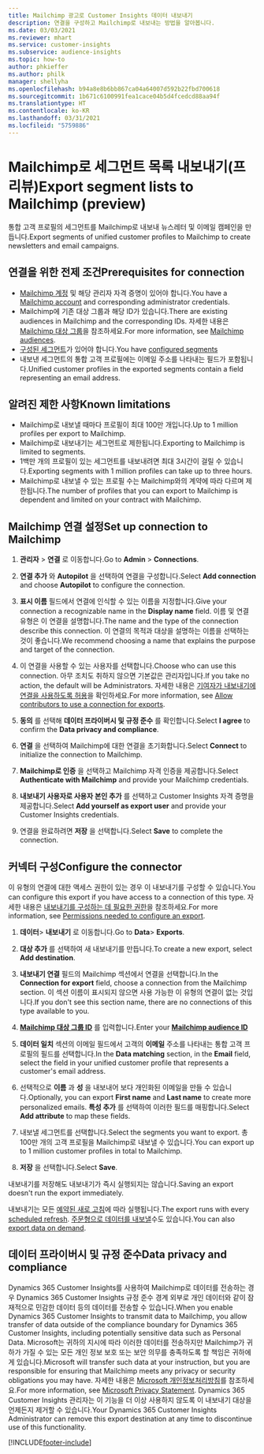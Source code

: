 ```yaml
---
title: Mailchimp 광고로 Customer Insights 데이터 내보내기
description: 연결을 구성하고 Mailchimp로 내보내는 방법을 알아봅니다.
ms.date: 03/03/2021
ms.reviewer: mhart
ms.service: customer-insights
ms.subservice: audience-insights
ms.topic: how-to
author: phkieffer
ms.author: philk
manager: shellyha
ms.openlocfilehash: b94a8e8b6bb867ca04a64007d592b22fbd700618
ms.sourcegitcommit: 1b671c6100991fea1cace04b5d4fcedcd88aa94f
ms.translationtype: HT
ms.contentlocale: ko-KR
ms.lasthandoff: 03/31/2021
ms.locfileid: "5759886"
---
```

# <a name="export-segment-lists-to-mailchimp-preview"></a><span data-ttu-id="02e29-103">Mailchimp로 세그먼트 목록 내보내기(프리뷰)</span><span class="sxs-lookup"><span data-stu-id="02e29-103">Export segment lists to Mailchimp (preview)</span></span>

<span data-ttu-id="02e29-104">통합 고객 프로필의 세그먼트를 Mailchimp로 내보내 뉴스레터 및 이메일 캠페인을 만듭니다.</span><span class="sxs-lookup"><span data-stu-id="02e29-104">Export segments of unified customer profiles to Mailchimp to create newsletters and email campaigns.</span></span>

## <a name="prerequisites-for-connection"></a><span data-ttu-id="02e29-105">연결을 위한 전제 조건</span><span class="sxs-lookup"><span data-stu-id="02e29-105">Prerequisites for connection</span></span>

-   <span data-ttu-id="02e29-106">[Mailchimp 계정](https://mailchimp.com/) 및 해당 관리자 자격 증명이 있어야 합니다.</span><span class="sxs-lookup"><span data-stu-id="02e29-106">You have a [Mailchimp account](https://mailchimp.com/) and corresponding administrator credentials.</span></span>
-   <span data-ttu-id="02e29-107">Mailchimp에 기존 대상 그룹과 해당 ID가 있습니다.</span><span class="sxs-lookup"><span data-stu-id="02e29-107">There are existing audiences in Mailchimp and the corresponding IDs.</span></span> <span data-ttu-id="02e29-108">자세한 내용은 [Mailchimp 대상 그룹](https://mailchimp.com/help/create-audience/)을 참조하세요.</span><span class="sxs-lookup"><span data-stu-id="02e29-108">For more information, see [Mailchimp audiences](https://mailchimp.com/help/create-audience/).</span></span>
-   <span data-ttu-id="02e29-109">[구성된 세그먼트](segments.md)가 있어야 합니다.</span><span class="sxs-lookup"><span data-stu-id="02e29-109">You have [configured segments](segments.md)</span></span>
-   <span data-ttu-id="02e29-110">내보낸 세그먼트의 통합 고객 프로필에는 이메일 주소를 나타내는 필드가 포함됩니다.</span><span class="sxs-lookup"><span data-stu-id="02e29-110">Unified customer profiles in the exported segments contain a field representing an email address.</span></span>

## <a name="known-limitations"></a><span data-ttu-id="02e29-111">알려진 제한 사항</span><span class="sxs-lookup"><span data-stu-id="02e29-111">Known limitations</span></span>

- <span data-ttu-id="02e29-112">Mailchimp로 내보낼 때마다 프로필이 최대 100만 개입니다.</span><span class="sxs-lookup"><span data-stu-id="02e29-112">Up to 1 million profiles per export to Mailchimp.</span></span>
- <span data-ttu-id="02e29-113">Mailchimp로 내보내기는 세그먼트로 제한됩니다.</span><span class="sxs-lookup"><span data-stu-id="02e29-113">Exporting to Mailchimp is limited to segments.</span></span>
- <span data-ttu-id="02e29-114">1백만 개의 프로필이 있는 세그먼트를 내보내려면 최대 3시간이 걸릴 수 있습니다.</span><span class="sxs-lookup"><span data-stu-id="02e29-114">Exporting segments with 1 million profiles can take up to three hours.</span></span> 
- <span data-ttu-id="02e29-115">Mailchimp로 내보낼 수 있는 프로필 수는 Mailchimp와의 계약에 따라 다르며 제한됩니다.</span><span class="sxs-lookup"><span data-stu-id="02e29-115">The number of profiles that you can export to Mailchimp is dependent and limited on your contract with Mailchimp.</span></span>

## <a name="set-up-connection-to-mailchimp"></a><span data-ttu-id="02e29-116">Mailchimp 연결 설정</span><span class="sxs-lookup"><span data-stu-id="02e29-116">Set up connection to Mailchimp</span></span>

1. <span data-ttu-id="02e29-117">**관리자** > **연결** 로 이동합니다.</span><span class="sxs-lookup"><span data-stu-id="02e29-117">Go to **Admin** > **Connections**.</span></span>

1. <span data-ttu-id="02e29-118">**연결 추가** 와 **Autopilot** 을 선택하여 연결을 구성합니다.</span><span class="sxs-lookup"><span data-stu-id="02e29-118">Select **Add connection** and choose **Autopilot** to configure the connection.</span></span>

1. <span data-ttu-id="02e29-119">**표시 이름** 필드에서 연결에 인식할 수 있는 이름을 지정합니다.</span><span class="sxs-lookup"><span data-stu-id="02e29-119">Give your connection a recognizable name in the **Display name** field.</span></span> <span data-ttu-id="02e29-120">이름 및 연결 유형은 이 연결을 설명합니다.</span><span class="sxs-lookup"><span data-stu-id="02e29-120">The name and the type of the connection describe this connection.</span></span> <span data-ttu-id="02e29-121">이 연결의 목적과 대상을 설명하는 이름을 선택하는 것이 좋습니다.</span><span class="sxs-lookup"><span data-stu-id="02e29-121">We recommend choosing a name that explains the purpose and target of the connection.</span></span>

1. <span data-ttu-id="02e29-122">이 연결을 사용할 수 있는 사용자를 선택합니다.</span><span class="sxs-lookup"><span data-stu-id="02e29-122">Choose who can use this connection.</span></span> <span data-ttu-id="02e29-123">아무 조치도 취하지 않으면 기본값은 관리자입니다.</span><span class="sxs-lookup"><span data-stu-id="02e29-123">If you take no action, the default will be Administrators.</span></span> <span data-ttu-id="02e29-124">자세한 내용은 [기여자가 내보내기에 연결을 사용하도록 허용](connections.md#allow-contributors-to-use-a-connection-for-exports)을 확인하세요.</span><span class="sxs-lookup"><span data-stu-id="02e29-124">For more information, see [Allow contributors to use a connection for exports](connections.md#allow-contributors-to-use-a-connection-for-exports).</span></span>

1. <span data-ttu-id="02e29-125">**동의** 를 선택해 **데이터 프라이버시 및 규정 준수** 를 확인합니다.</span><span class="sxs-lookup"><span data-stu-id="02e29-125">Select **I agree** to confirm the **Data privacy and compliance**.</span></span>

1. <span data-ttu-id="02e29-126">**연결** 을 선택하여 Mailchimp에 대한 연결을 초기화합니다.</span><span class="sxs-lookup"><span data-stu-id="02e29-126">Select **Connect** to initialize the connection to Mailchimp.</span></span>

1. <span data-ttu-id="02e29-127">**Mailchimp로 인증** 을 선택하고 Mailchimp 자격 인증을 제공합니다.</span><span class="sxs-lookup"><span data-stu-id="02e29-127">Select **Authenticate with Mailchimp** and provide your Mailchimp credentials.</span></span>

1. <span data-ttu-id="02e29-128">**내보내기 사용자로 사용자 본인 추가** 를 선택하고 Customer Insights 자격 증명을 제공합니다.</span><span class="sxs-lookup"><span data-stu-id="02e29-128">Select **Add yourself as export user** and provide your Customer Insights credentials.</span></span>

1. <span data-ttu-id="02e29-129">연결을 완료하려면 **저장** 을 선택합니다.</span><span class="sxs-lookup"><span data-stu-id="02e29-129">Select **Save** to complete the connection.</span></span> 

## <a name="configure-the-connector"></a><span data-ttu-id="02e29-130">커넥터 구성</span><span class="sxs-lookup"><span data-stu-id="02e29-130">Configure the connector</span></span>

<span data-ttu-id="02e29-131">이 유형의 연결에 대한 액세스 권한이 있는 경우 이 내보내기를 구성할 수 있습니다.</span><span class="sxs-lookup"><span data-stu-id="02e29-131">You can configure this export if you have access to a connection of this type.</span></span> <span data-ttu-id="02e29-132">자세한 내용은 [내보내기를 구성하는 데 필요한 권한](export-destinations.md#set-up-a-new-export)을 참조하세요.</span><span class="sxs-lookup"><span data-stu-id="02e29-132">For more information, see [Permissions needed to configure an export](export-destinations.md#set-up-a-new-export).</span></span>

1. <span data-ttu-id="02e29-133">**데이터**> **내보내기** 로 이동합니다.</span><span class="sxs-lookup"><span data-stu-id="02e29-133">Go to **Data**> **Exports**.</span></span>

1. <span data-ttu-id="02e29-134">**대상 추가** 를 선택하여 새 내보내기를 만듭니다.</span><span class="sxs-lookup"><span data-stu-id="02e29-134">To create a new export, select **Add destination**.</span></span>

1. <span data-ttu-id="02e29-135">**내보내기 연결** 필드의 Mailchimp 섹션에서 연결을 선택합니다.</span><span class="sxs-lookup"><span data-stu-id="02e29-135">In the **Connection for export** field, choose a connection from the Mailchimp section.</span></span> <span data-ttu-id="02e29-136">이 섹션 이름이 표시되지 않으면 사용 가능한 이 유형의 연결이 없는 것입니다.</span><span class="sxs-lookup"><span data-stu-id="02e29-136">If you don't see this section name, there are no connections of this type available to you.</span></span>

1. <span data-ttu-id="02e29-137">**[Mailchimp 대상 그룹 ID](https://mailchimp.com/help/find-audience-id/)** 를 입력합니다.</span><span class="sxs-lookup"><span data-stu-id="02e29-137">Enter your **[Mailchimp audience ID](https://mailchimp.com/help/find-audience-id/)**</span></span>

3. <span data-ttu-id="02e29-138">**데이터 일치** 섹션의 이메일 필드에서 고객의 **이메일** 주소를 나타내는 통합 고객 프로필의 필드를 선택합니다.</span><span class="sxs-lookup"><span data-stu-id="02e29-138">In the **Data matching** section, in the **Email** field, select the field in your unified customer profile that represents a customer's email address.</span></span> 

1. <span data-ttu-id="02e29-139">선택적으로 **이름** 과 **성** 을 내보내어 보다 개인화된 이메일을 만들 수 있습니다.</span><span class="sxs-lookup"><span data-stu-id="02e29-139">Optionally, you can export **First name** and **Last name** to create more personalized emails.</span></span> <span data-ttu-id="02e29-140">**특성 추가** 를 선택하여 이러한 필드를 매핑합니다.</span><span class="sxs-lookup"><span data-stu-id="02e29-140">Select **Add attribute** to map these fields.</span></span>

1. <span data-ttu-id="02e29-141">내보낼 세그먼트를 선택합니다.</span><span class="sxs-lookup"><span data-stu-id="02e29-141">Select the segments you want to export.</span></span> <span data-ttu-id="02e29-142">총 100만 개의 고객 프로필을 Mailchimp로 내보낼 수 있습니다.</span><span class="sxs-lookup"><span data-stu-id="02e29-142">You can export up to 1 million customer profiles in total to Mailchimp.</span></span>

1. <span data-ttu-id="02e29-143">**저장** 을 선택합니다.</span><span class="sxs-lookup"><span data-stu-id="02e29-143">Select **Save**.</span></span>

<span data-ttu-id="02e29-144">내보내기를 저장해도 내보내기가 즉시 실행되지는 않습니다.</span><span class="sxs-lookup"><span data-stu-id="02e29-144">Saving an export doesn't run the export immediately.</span></span>

<span data-ttu-id="02e29-145">내보내기는 모든 [예약된 새로 고침](system.md#schedule-tab)에 따라 실행됩니다.</span><span class="sxs-lookup"><span data-stu-id="02e29-145">The export runs with every [scheduled refresh](system.md#schedule-tab).</span></span> <span data-ttu-id="02e29-146">[주문형으로 데이터를 내보낼](export-destinations.md#run-exports-on-demand)수도 있습니다.</span><span class="sxs-lookup"><span data-stu-id="02e29-146">You can also [export data on demand](export-destinations.md#run-exports-on-demand).</span></span> 

## <a name="data-privacy-and-compliance"></a><span data-ttu-id="02e29-147">데이터 프라이버시 및 규정 준수</span><span class="sxs-lookup"><span data-stu-id="02e29-147">Data privacy and compliance</span></span>

<span data-ttu-id="02e29-148">Dynamics 365 Customer Insights를 사용하여 Mailchimp로 데이터를 전송하는 경우 Dynamics 365 Customer Insights 규정 준수 경계 외부로 개인 데이터와 같이 잠재적으로 민감한 데이터 등의 데이터를 전송할 수 있습니다.</span><span class="sxs-lookup"><span data-stu-id="02e29-148">When you enable Dynamics 365 Customer Insights to transmit data to Mailchimp, you allow transfer of data outside of the compliance boundary for Dynamics 365 Customer Insights, including potentially sensitive data such as Personal Data.</span></span> <span data-ttu-id="02e29-149">Microsoft는 귀하의 지시에 따라 이러한 데이터를 전송하지만 Mailchimp가 귀하가 가질 수 있는 모든 개인 정보 보호 또는 보안 의무를 충족하도록 할 책임은 귀하에게 있습니다.</span><span class="sxs-lookup"><span data-stu-id="02e29-149">Microsoft will transfer such data at your instruction, but you are responsible for ensuring that Mailchimp meets any privacy or security obligations you may have.</span></span> <span data-ttu-id="02e29-150">자세한 내용은 [Microsoft 개인정보처리방침](https://go.microsoft.com/fwlink/?linkid=396732)를 참조하세요.</span><span class="sxs-lookup"><span data-stu-id="02e29-150">For more information, see [Microsoft Privacy Statement](https://go.microsoft.com/fwlink/?linkid=396732).</span></span>
<span data-ttu-id="02e29-151">Dynamics 365 Customer Insights 관리자는 이 기능을 더 이상 사용하지 않도록 이 내보내기 대상을 언제든지 제거할 수 있습니다.</span><span class="sxs-lookup"><span data-stu-id="02e29-151">Your Dynamics 365 Customer Insights Administrator can remove this export destination at any time to discontinue use of this functionality.</span></span>

[!INCLUDE[footer-include](../includes/footer-banner.md)]
